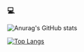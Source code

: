 ### 💻

<!--
**SystemAnalyticByBaker/SystemAnalyticByBaker** is a ✨ _special_ ✨ repository because its `README.md` (this file) appears on your GitHub profile.

Here are some ideas to get you started:

- 🔭 I’m currently working on ...
- 🌱 I’m currently learning ...
- 👯 I’m looking to collaborate on ...
- 🤔 I’m looking for help with ...
- 💬 Ask me about ...
- 📫 How to reach me: ...
- 😄 Pronouns: ...
- ⚡ Fun fact: ...
-->
![Anurag's GitHub stats](https://github-readme-stats.vercel.app/api?username=MacedoCZY&show_icons=true&theme=tokyonight)

[![Top Langs](https://github-readme-stats.vercel.app/api/top-langs/?username=MacedoCZY&hide_progress=true&theme=tokyonight)](https://github.com/anuraghazra/github-readme-stats)
